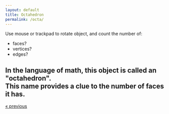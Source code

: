 ```yaml
---
layout: default
title: Octahedron
permalink: /octa/
---
```


<div id="sketch-holder"></div>

Use mouse or trackpad to rotate object, and count the number of:   

- faces? 
- vertices? 
- edges?   

In the language of math, this object is called an "octahedron".  
This name provides a clue to the number of faces it has.  
---

<script src="https://cdnjs.cloudflare.com/ajax/libs/p5.js/0.8.0/p5.min.js"></script>
<script>

function setup() {
	createCanvas(648, 400, WEBGL); 
}

let s = 128;

function draw() {
	background(250);
	let radius = width * 1.5;

	//drag to move the world.
	orbitControl(6,6);

	normalMaterial();
	//rotateX(-s/13);
	//rotateY(s);

	stroke('#222222');
	strokeWeight(4);

    line(0,s,0,s,0,0);
    line(0,s,0,-s,0,0);
    line(0,s,0,0,0,s);
    line(0,s,0,0,0,-s);

	line(0,-s,0,s,0,0);
    line(0,-s,0,-s,0,0);
    line(0,-s,0,0,0,s);
    line(0,-s,0,0,0,-s);

    line(-s,0,0,0,0,-s);
    line(0,0,-s,s,0,0);
    line(s,0,0,0,0,s);
    line(0,0,s,-s,0,0);

    // line(s,0,0,s,s,0);
    // line(s,s,0,0,s,0);
    // line(0,s,0,0,0,0);
    // line(0,0,0,s/2,s/2,s);
    // line(s,0,0,s/2,s/2,s);
    // line(s,s,0,s/2,s/2,s);
    // line(0,s,0,s/2,s/2,s);

}

</script>

<div>
	<a href="/tetra/" class="previous">&laquo; previous</a>
	<!-- a href="" class="next">Next &raquo;</a -->
</div>

